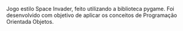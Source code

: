 Jogo estilo Space Invader, feito utilizando a biblioteca pygame.
Foi desenvolvido com objetivo de aplicar os conceitos de Programação Orientada Objetos.
